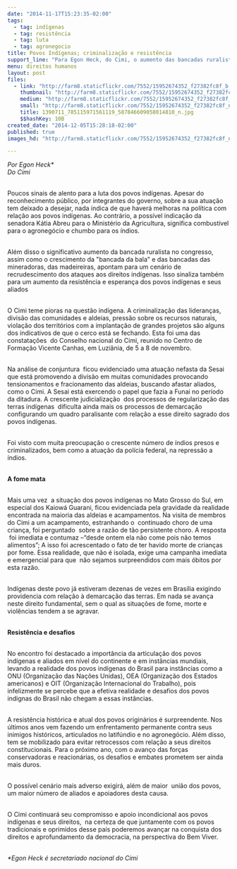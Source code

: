 ```yaml
---
date: "2014-11-17T15:23:35-02:00"
tags:
  - tag: indígenas
  - tag: resistência
  - tag: luta
  - tag: agronegocio
title: Povos Indígenas; criminalização e resistência
support_line: "Para Egon Heck, do Cimi, o aumento das bancadas ruralista, apontam para um cenário de recrudescimento aos direitos indígenas."
menu: direitos humanos
layout: post
files:
  - link: "http://farm8.staticflickr.com/7552/15952674352_f27382fc8f_b.jpg"
    thumbnail: "http://farm8.staticflickr.com/7552/15952674352_f27382fc8f_t.jpg"
    medium: "http://farm8.staticflickr.com/7552/15952674352_f27382fc8f_z.jpg"
    small: "http://farm8.staticflickr.com/7552/15952674352_f27382fc8f_n.jpg"
    title: 1390711_785115971561119_587846609058014810_n.jpg
    $$hashKey: 10B
created_date: "2014-12-05T15:28:18-02:00"
published: true
images_hd: "http://farm8.staticflickr.com/7552/15952674352_f27382fc8f_n.jpg"

---
```

<p><em>Por Egon Heck*<br />
Do Cimi</em></p>

<p><br />
Poucos sinais de alento para a luta dos povos ind&iacute;genas. Apesar do reconhecimento p&uacute;blico, por integrantes do governo, sobre a sua atua&ccedil;&atilde;o tem deixado a desejar, nada indica de que haver&aacute; melhoras na pol&iacute;tica com rela&ccedil;&atilde;o aos povos ind&iacute;genas. Ao contr&aacute;rio, a poss&iacute;vel indica&ccedil;&atilde;o da senadora K&aacute;tia Abreu para o Minist&eacute;rio da Agricultura, significa combust&iacute;vel para o agroneg&oacute;cio e chumbo para os &iacute;ndios.</p>

<p><br />
Al&eacute;m disso o significativo aumento da bancada ruralista no congresso, assim como o crescimento da &quot;bancada da bala&quot; e das bancadas das mineradoras, das madeireiras, apontam para um cen&aacute;rio de recrudescimento dos ataques aos direitos ind&iacute;genas. Isso sinaliza tamb&eacute;m para um aumento da resist&ecirc;ncia e esperan&ccedil;a dos povos ind&iacute;genas e seus aliados</p>

<p><br />
O Cimi teme pioras na quest&atilde;o ind&iacute;gena. A criminaliza&ccedil;&atilde;o das lideran&ccedil;as, divis&atilde;o das comunidades e aldeias, press&atilde;o sobre os recursos naturais, viola&ccedil;&atilde;o dos territ&oacute;rios com a implanta&ccedil;&atilde;o de grandes projetos s&atilde;o alguns dos indicativos de que o cerco est&aacute; se fechando. Esta foi uma das constata&ccedil;&otilde;es &nbsp;do Conselho nacional do Cimi, reunido no Centro de Forma&ccedil;&atilde;o Vicente Canhas, em Luzi&acirc;nia, de 5 a 8 de novembro.</p>

<p><br />
Na an&aacute;lise de conjuntura &nbsp;ficou evidenciado uma atua&ccedil;&atilde;o nefasta da Sesai que est&aacute; promovendo a divis&atilde;o em muitas comunidades provocando tensionamentos e fracionamento das aldeias, buscando afastar aliados, como o Cimi. A Sesai est&aacute; exercendo o papel que fazia a Funai no per&iacute;odo da ditadura. A crescente judicializa&ccedil;&atilde;o &nbsp;dos processos de regulariza&ccedil;&atilde;o das terras ind&iacute;genas &nbsp;dificulta ainda mais os processos de demarca&ccedil;&atilde;o configurando um quadro paralisante com rela&ccedil;&atilde;o a esse direito sagrado dos povos ind&iacute;genas.</p>

<p><br />
Foi visto com muita preocupa&ccedil;&atilde;o o crescente n&uacute;mero de &iacute;ndios presos e criminalizados, bem como a atua&ccedil;&atilde;o da pol&iacute;cia federal, na repress&atilde;o a &iacute;ndios.</p>

<p><br />
<strong>A fome mata</strong></p>

<p><br />
Mais uma vez &nbsp;a situa&ccedil;&atilde;o dos povos ind&iacute;genas no Mato Grosso do Sul, em especial dos Kaiow&aacute; Guarani, ficou evidenciada pela gravidade da realidade encontrada na maioria das aldeias e acampamentos. Na visita de membros do Cimi a um acampamento, estranhando o &nbsp;continuado choro de uma crian&ccedil;a, foi perguntado &nbsp;sobre a raz&atilde;o de t&atilde;o persistente choro. A resposta &nbsp;foi imediata e contumaz &ndash;&ldquo;desde ontem ela n&atilde;o come pois n&atilde;o temos alimentos&rdquo;; A isso foi acrescentado o fato de ter havido morte de crian&ccedil;as por fome. Essa realidade, que n&atilde;o &eacute; isolada, exige uma campanha imediata e emergencial para que &nbsp;n&atilde;o sejamos surpreendidos com mais &oacute;bitos por esta raz&atilde;o.</p>

<p><br />
Ind&iacute;genas deste povo j&aacute; estiveram dezenas de vezes em Bras&iacute;lia exigindo providencia com rela&ccedil;&atilde;o &agrave; demarca&ccedil;&atilde;o das terras. Em nada se avan&ccedil;a neste direito fundamental, sem o qual as situa&ccedil;&otilde;es de fome, morte e viol&ecirc;ncias tendem a se agravar.</p>

<p><br />
<strong>Resist&ecirc;ncia e desafios</strong></p>

<p><br />
No encontro foi destacado a import&acirc;ncia da articula&ccedil;&atilde;o dos povos ind&iacute;genas e aliados em n&iacute;vel do continente e em inst&acirc;ncias mundiais, levando a realidade dos povos ind&iacute;genas do Brasil para inst&acirc;ncias como a ONU (Organiza&ccedil;&atilde;o das Na&ccedil;&otilde;es Unidas), OEA (Organiza&ccedil;&atilde;o dos Estados americanos) e OIT (Organiza&ccedil;&atilde;o Internacional do Trabalho), pois infelizmente se percebe que a efetiva realidade e desafios dos povos indignas do Brasil n&atilde;o chegam a essas inst&acirc;ncias.</p>

<p><br />
A resist&ecirc;ncia hist&oacute;rica e atual dos povos origin&aacute;rios &eacute; surpreendente. Nos &uacute;ltimos anos vem fazendo um enfrentamento permanente contra seus inimigos hist&oacute;ricos, articulados no latif&uacute;ndio e no agroneg&oacute;cio. Al&eacute;m disso, tem se mobilizado para evitar retrocessos com rela&ccedil;&atilde;o a seus direitos constitucionais. Para o pr&oacute;ximo ano, com o avan&ccedil;o das for&ccedil;as conservadoras e reacion&aacute;rias, os desafios e embates prometem ser ainda mais duros.</p>

<p><br />
O poss&iacute;vel cen&aacute;rio mais adverso exigir&aacute;, al&eacute;m de maior &nbsp;uni&atilde;o dos povos, um maior n&uacute;mero de aliados e apoiadores desta causa.</p>

<p><br />
O Cimi continuar&aacute; seu compromisso e apoio incondicional aos povos ind&iacute;genas e seus direitos, &nbsp;na certeza de que juntamente com os povos tradicionais e oprimidos desse pa&iacute;s poderemos avan&ccedil;ar na conquista dos direitos e aprofundamento da democracia, na perspectiva do Bem Viver.</p>

<p><br />
<em>*Egon Heck &eacute; secretariado nacional do Cimi</em></p>
